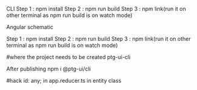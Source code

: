 CLI
Step 1 : npm install
Step 2 : npm run build
Step 3 : npm link(run it on other terminal as npm run build is on watch mode)

Angular schematic

Step 1 : npm install
Step 2 : npm run build
Step 3 : npm link(run it on other terminal as npm run build is on watch mode)

#where the project needs to be created
ptg-ui-cli

After publishing
npm i @ptg-ui/cli

#hack
id: any; in app.reducer.ts in entity class
